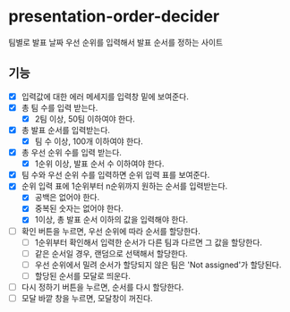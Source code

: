 # presentation-order-decider

팀별로 발표 날짜 우선 순위를 입력해서 발표 순서를 정하는 사이트

## 기능

- [x] 입력값에 대한 에러 메세지를 입력창 밑에 보여준다.
- [x] 총 팀 수를 입력 받는다.
  - [x] 2팀 이상, 50팀 이하여야 한다.
- [x] 총 발표 순서를 입력받는다.
  - [x] 팀 수 이상, 100개 이하여야 한다.
- [x] 총 우선 순위 수를 입력 받는다.
  - [x] 1순위 이상, 발표 순서 수 이하여야 한다.
- [x] 팀 수와 우선 순위 수를 입력하면 순위 입력 표를 보여준다.
- [x] 순위 입력 표에 1순위부터 n순위까지 원하는 순서를 입력받는다.
  - [x] 공백은 없어야 한다.
  - [x] 중복된 숫자는 없어야 한다.
  - [x] 1이상, 총 발표 순서 이하의 값을 입력해야 한다.
- [ ] 확인 버튼을 누르면, 우선 순위에 따라 순서를 할당한다.
  - [ ] 1순위부터 확인해서 입력한 순서가 다른 팀과 다르면 그 값을 할당한다.
  - [ ] 같은 순서일 경우, 랜덤으로 선택해서 할당한다.
  - [ ] 우선 순위에서 밀려 순서가 할당되지 않은 팀은 'Not assigned'가 할당된다.
  - [ ] 할당된 순서를 모달로 띄운다.
- [ ] 다시 정하기 버튼을 누르면, 순서를 다시 할당한다.
- [ ] 모달 바깥 창을 누르면, 모달창이 꺼진다.

